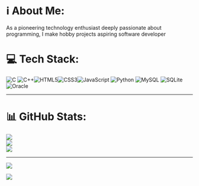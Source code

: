 
# ℹ️ About Me:
As a pioneering technology enthusiast deeply passionate about programming, I make hobby projects aspiring software developer

# 💻 Tech Stack:

![C](https://img.shields.io/badge/c-%2300599C.svg?style=for-the-badge&logo=c&logoColor=white)
![C++](https://img.shields.io/badge/c++-%2300599C.svg?style=for-the-badge&logo=c%2B%2B&logoColor=white)![HTML5](https://img.shields.io/badge/html5-%23E34F26.svg?style=for-the-badge&logo=html5&logoColor=white)![CSS3](https://img.shields.io/badge/css3-%231572B6.svg?style=for-the-badge&logo=css3&logoColor=white)![JavaScript](https://img.shields.io/badge/javascript-%23323330.svg?style=for-the-badge&logo=javascript&logoColor=%23F7DF1E)
![Python](https://img.shields.io/badge/python-3670A0?style=for-the-badge&logo=python&logoColor=ffdd54)
![MySQL](https://img.shields.io/badge/mysql-4479A1.svg?style=for-the-badge&logo=mysql&logoColor=white)
![SQLite](https://img.shields.io/badge/sqlite-%2307405e.svg?style=for-the-badge&logo=sqlite&logoColor=white)
![Oracle](https://img.shields.io/badge/Oracle-F80000?style=for-the-badge&logo=oracle&logoColor=white)

---
# 📊 GitHub Stats:
![](https://github-readme-stats.vercel.app/api?username=daemonexe&theme=dark&hide_border=false&include_all_commits=false&count_private=true)<br/>
![](https://github-readme-streak-stats.herokuapp.com/?user=daemonexe&theme=dark&hide_border=false)<br/>
![](https://github-readme-stats.vercel.app/api/top-langs/?username=daemonexe&theme=dark&hide_border=false&include_all_commits=false&count_private=true&layout=compact)

---
[![](https://visitcount.itsvg.in/api?id=daemonexe&icon=0&color=0)](https://visitcount.itsvg.in)

<!-- Proudly created with GPRM ( https://gprm.itsvg.in ) -->
[![](https://visitcount.itsvg.in/api?id=daemonexe&icon=2&color=12)](https://visitcount.itsvg.in)
